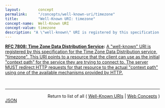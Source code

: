 ```yaml
---
layout:        concept
permalink:     "/concepts/well-known-uri/timezone"
title:         "Well-Known URI: timezone"
concept-name:  Well-Known URI
concept-value: timezone
description: "A \"well-known\" URI is registered by this specification for the Time Zone Data Distribution service, \"timezone\". This URI points to a resource that the client can use as the initial \"context path\" for the service they are trying to connect to. The server MUST redirect HTTP requests for that resource to the actual \"context path\" using one of the available mechanisms provided by HTTP."
---
```


**[RFC 7808: Time Zone Data Distribution Service](/specs/IETF/RFC/7808 "This document defines a time zone data distribution service that allows reliable, secure, and fast delivery of time zone data and leap-second rules to client systems such as calendaring and scheduling applications or operating systems."):** [A "well-known" URI is registered by this specification for the Time Zone Data Distribution service, "timezone". This URI points to a resource that the client can use as the initial "context path" for the service they are trying to connect to. The server MUST redirect HTTP requests for that resource to the actual "context path" using one of the available mechanisms provided by HTTP.](http://tools.ietf.org/html/rfc7808#section-4.2.1.3 "Read documentation for Well-Known URI &#34;timezone&#34;")

<br/>
<hr/>

<p style="float : left"><a href="./timezone.json" title="JSON representing this particular Web Concept value">JSON</a></p>
<p style="text-align: right">Return to list of all ( <a href="../well-known-uri/">Well-Known URIs</a> | <a href="../">Web Concepts</a> )</p>
